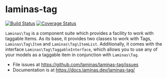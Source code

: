 # laminas-tag

[![Build Status](https://travis-ci.org/laminas/laminas-tag.svg?branch=master)](https://travis-ci.org/laminas/laminas-tag)
[![Coverage Status](https://coveralls.io/repos/github/laminas/laminas-tag/badge.svg?branch=master)](https://coveralls.io/github/laminas/laminas-tag?branch=master)

`Laminas\Tag` is a component suite which provides a facility to work with taggable
Items. As its base, it provides two classes to work with Tags, `Laminas\Tag\Item`
and `Laminas\Tag\ItemList`. Additionally, it comes with the interface
`Laminas\Tag\TaggableInterface`, which allows you to use any of your models as a
taggable item in conjunction with `Laminas\Tag`.


- File issues at https://github.com/laminas/laminas-tag/issues
- Documentation is at https://docs.laminas.dev/laminas-tag/
